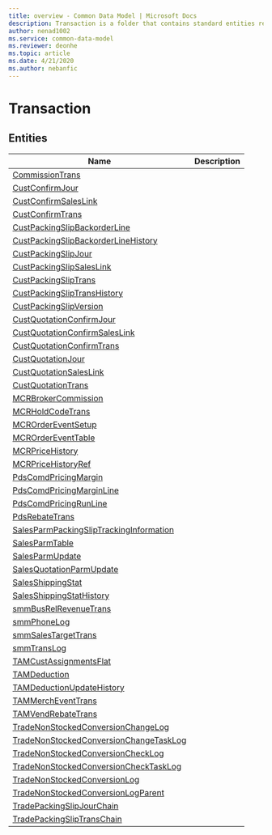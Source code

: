 ```yaml
---
title: overview - Common Data Model | Microsoft Docs
description: Transaction is a folder that contains standard entities related to the Common Data Model.
author: nenad1002
ms.service: common-data-model
ms.reviewer: deonhe
ms.topic: article
ms.date: 4/21/2020
ms.author: nebanfic
---
```


# Transaction


## Entities

|Name|Description|
|---|---|
|[CommissionTrans](CommissionTrans.md)||
|[CustConfirmJour](CustConfirmJour.md)||
|[CustConfirmSalesLink](CustConfirmSalesLink.md)||
|[CustConfirmTrans](CustConfirmTrans.md)||
|[CustPackingSlipBackorderLine](CustPackingSlipBackorderLine.md)||
|[CustPackingSlipBackorderLineHistory](CustPackingSlipBackorderLineHistory.md)||
|[CustPackingSlipJour](CustPackingSlipJour.md)||
|[CustPackingSlipSalesLink](CustPackingSlipSalesLink.md)||
|[CustPackingSlipTrans](CustPackingSlipTrans.md)||
|[CustPackingSlipTransHistory](CustPackingSlipTransHistory.md)||
|[CustPackingSlipVersion](CustPackingSlipVersion.md)||
|[CustQuotationConfirmJour](CustQuotationConfirmJour.md)||
|[CustQuotationConfirmSalesLink](CustQuotationConfirmSalesLink.md)||
|[CustQuotationConfirmTrans](CustQuotationConfirmTrans.md)||
|[CustQuotationJour](CustQuotationJour.md)||
|[CustQuotationSalesLink](CustQuotationSalesLink.md)||
|[CustQuotationTrans](CustQuotationTrans.md)||
|[MCRBrokerCommission](MCRBrokerCommission.md)||
|[MCRHoldCodeTrans](MCRHoldCodeTrans.md)||
|[MCROrderEventSetup](MCROrderEventSetup.md)||
|[MCROrderEventTable](MCROrderEventTable.md)||
|[MCRPriceHistory](MCRPriceHistory.md)||
|[MCRPriceHistoryRef](MCRPriceHistoryRef.md)||
|[PdsComdPricingMargin](PdsComdPricingMargin.md)||
|[PdsComdPricingMarginLine](PdsComdPricingMarginLine.md)||
|[PdsComdPricingRunLine](PdsComdPricingRunLine.md)||
|[PdsRebateTrans](PdsRebateTrans.md)||
|[SalesParmPackingSlipTrackingInformation](SalesParmPackingSlipTrackingInformation.md)||
|[SalesParmTable](SalesParmTable.md)||
|[SalesParmUpdate](SalesParmUpdate.md)||
|[SalesQuotationParmUpdate](SalesQuotationParmUpdate.md)||
|[SalesShippingStat](SalesShippingStat.md)||
|[SalesShippingStatHistory](SalesShippingStatHistory.md)||
|[smmBusRelRevenueTrans](smmBusRelRevenueTrans.md)||
|[smmPhoneLog](smmPhoneLog.md)||
|[smmSalesTargetTrans](smmSalesTargetTrans.md)||
|[smmTransLog](smmTransLog.md)||
|[TAMCustAssignmentsFlat](TAMCustAssignmentsFlat.md)||
|[TAMDeduction](TAMDeduction.md)||
|[TAMDeductionUpdateHistory](TAMDeductionUpdateHistory.md)||
|[TAMMerchEventTrans](TAMMerchEventTrans.md)||
|[TAMVendRebateTrans](TAMVendRebateTrans.md)||
|[TradeNonStockedConversionChangeLog](TradeNonStockedConversionChangeLog.md)||
|[TradeNonStockedConversionChangeTaskLog](TradeNonStockedConversionChangeTaskLog.md)||
|[TradeNonStockedConversionCheckLog](TradeNonStockedConversionCheckLog.md)||
|[TradeNonStockedConversionCheckTaskLog](TradeNonStockedConversionCheckTaskLog.md)||
|[TradeNonStockedConversionLog](TradeNonStockedConversionLog.md)||
|[TradeNonStockedConversionLogParent](TradeNonStockedConversionLogParent.md)||
|[TradePackingSlipJourChain](TradePackingSlipJourChain.md)||
|[TradePackingSlipTransChain](TradePackingSlipTransChain.md)||
